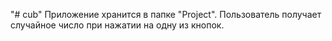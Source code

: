 "# cub" 
Приложение хранится в папке "Project". Пользователь получает случайное число при нажатии на одну из кнопок.
